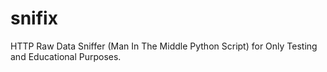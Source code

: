 # snifix
HTTP Raw Data Sniffer (Man In The Middle Python Script) for Only Testing and Educational Purposes.
